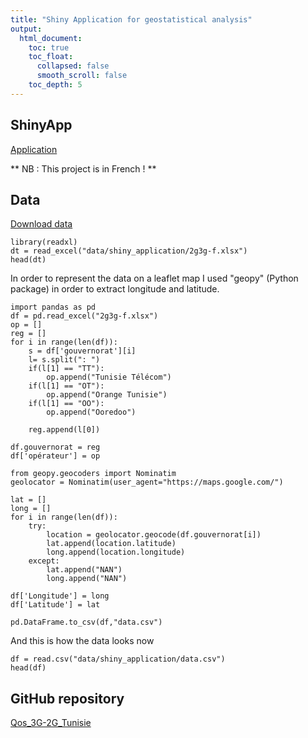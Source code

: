 ```yaml
---
title: "Shiny Application for geostatistical analysis"
output:
  html_document:
    toc: true
    toc_float:
      collapsed: false
      smooth_scroll: false
    toc_depth: 5
---
```


## ShinyApp

<a href = "https://sayfchagtmi.shinyapps.io/ProjetML/" target="_blank"><i class="far fa-chart-bar"></i> Application </a>

** NB : This project is in French ! **

## Data 

<a href = "https://github.com/sayfchagtmi/Qos_3G-2G_Tunisie/raw/master/2g3g-f.xlsx" target="_blank" > <i class="fas fa-download"></i> Download data</a>

```{r}
library(readxl)
dt = read_excel("data/shiny_application/2g3g-f.xlsx")
head(dt)
```

In order to represent the data on a leaflet map I used "geopy" (Python package) in order to extract longitude and latitude.


```{python, eval=F}
import pandas as pd 
df = pd.read_excel("2g3g-f.xlsx")
op = []
reg = []
for i in range(len(df)):
    s = df['gouvernorat'][i]
    l= s.split(": ")
    if(l[1] == "TT"):
        op.append("Tunisie Télécom")
    if(l[1] == "OT"):
        op.append("Orange Tunisie")
    if(l[1] == "OO"):
        op.append("Ooredoo")

    reg.append(l[0])
    
df.gouvernorat = reg
df['opérateur'] = op

from geopy.geocoders import Nominatim
geolocator = Nominatim(user_agent="https://maps.google.com/")

lat = []
long = []
for i in range(len(df)):
    try:
        location = geolocator.geocode(df.gouvernorat[i])
        lat.append(location.latitude)
        long.append(location.longitude)
    except:
        lat.append("NAN")
        long.append("NAN")
        
df['Longitude'] = long
df['Latitude'] = lat

pd.DataFrame.to_csv(df,"data.csv")

```

And this is how the data looks now 

```{r}
df = read.csv("data/shiny_application/data.csv")
head(df)
```

## GitHub repository

<a href= "https://github.com/sayfchagtmi/Qos_3G-2G_Tunisie" ><i class="fab fa-github"></i>  Qos_3G-2G_Tunisie </a>
